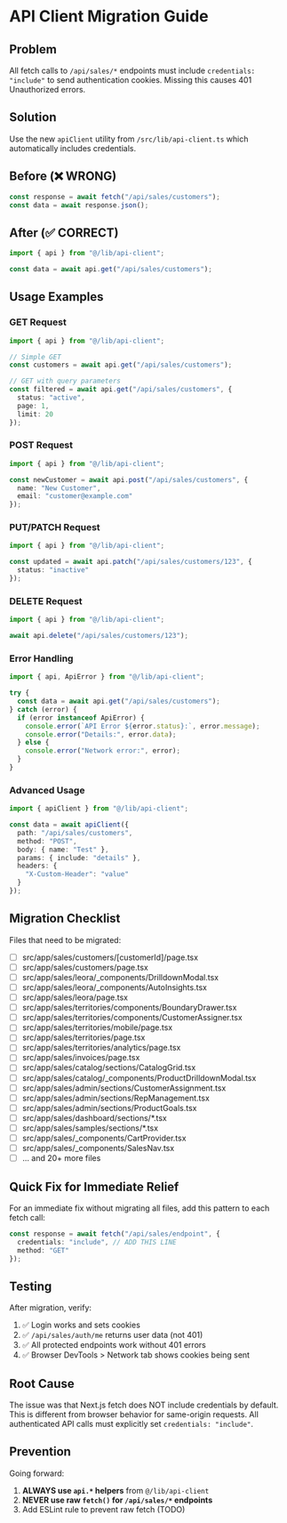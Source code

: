 # API Client Migration Guide

## Problem

All fetch calls to `/api/sales/*` endpoints must include `credentials: "include"` to send authentication cookies. Missing this causes 401 Unauthorized errors.

## Solution

Use the new `apiClient` utility from `/src/lib/api-client.ts` which automatically includes credentials.

## Before (❌ WRONG)

```typescript
const response = await fetch("/api/sales/customers");
const data = await response.json();
```

## After (✅ CORRECT)

```typescript
import { api } from "@/lib/api-client";

const data = await api.get("/api/sales/customers");
```

## Usage Examples

### GET Request
```typescript
import { api } from "@/lib/api-client";

// Simple GET
const customers = await api.get("/api/sales/customers");

// GET with query parameters
const filtered = await api.get("/api/sales/customers", {
  status: "active",
  page: 1,
  limit: 20
});
```

### POST Request
```typescript
import { api } from "@/lib/api-client";

const newCustomer = await api.post("/api/sales/customers", {
  name: "New Customer",
  email: "customer@example.com"
});
```

### PUT/PATCH Request
```typescript
import { api } from "@/lib/api-client";

const updated = await api.patch("/api/sales/customers/123", {
  status: "inactive"
});
```

### DELETE Request
```typescript
import { api } from "@/lib/api-client";

await api.delete("/api/sales/customers/123");
```

### Error Handling
```typescript
import { api, ApiError } from "@/lib/api-client";

try {
  const data = await api.get("/api/sales/customers");
} catch (error) {
  if (error instanceof ApiError) {
    console.error(`API Error ${error.status}:`, error.message);
    console.error("Details:", error.data);
  } else {
    console.error("Network error:", error);
  }
}
```

### Advanced Usage
```typescript
import { apiClient } from "@/lib/api-client";

const data = await apiClient({
  path: "/api/sales/customers",
  method: "POST",
  body: { name: "Test" },
  params: { include: "details" },
  headers: {
    "X-Custom-Header": "value"
  }
});
```

## Migration Checklist

Files that need to be migrated:

- [ ] src/app/sales/customers/[customerId]/page.tsx
- [ ] src/app/sales/customers/page.tsx
- [ ] src/app/sales/leora/_components/DrilldownModal.tsx
- [ ] src/app/sales/leora/_components/AutoInsights.tsx
- [ ] src/app/sales/leora/page.tsx
- [ ] src/app/sales/territories/components/BoundaryDrawer.tsx
- [ ] src/app/sales/territories/components/CustomerAssigner.tsx
- [ ] src/app/sales/territories/mobile/page.tsx
- [ ] src/app/sales/territories/page.tsx
- [ ] src/app/sales/territories/analytics/page.tsx
- [ ] src/app/sales/invoices/page.tsx
- [ ] src/app/sales/catalog/sections/CatalogGrid.tsx
- [ ] src/app/sales/catalog/_components/ProductDrilldownModal.tsx
- [ ] src/app/sales/admin/sections/CustomerAssignment.tsx
- [ ] src/app/sales/admin/sections/RepManagement.tsx
- [ ] src/app/sales/admin/sections/ProductGoals.tsx
- [ ] src/app/sales/dashboard/sections/*.tsx
- [ ] src/app/sales/samples/sections/*.tsx
- [ ] src/app/sales/_components/CartProvider.tsx
- [ ] src/app/sales/_components/SalesNav.tsx
- [ ] ... and 20+ more files

## Quick Fix for Immediate Relief

For an immediate fix without migrating all files, add this pattern to each fetch call:

```typescript
const response = await fetch("/api/sales/endpoint", {
  credentials: "include", // ADD THIS LINE
  method: "GET"
});
```

## Testing

After migration, verify:

1. ✅ Login works and sets cookies
2. ✅ `/api/sales/auth/me` returns user data (not 401)
3. ✅ All protected endpoints work without 401 errors
4. ✅ Browser DevTools > Network tab shows cookies being sent

## Root Cause

The issue was that Next.js fetch does NOT include credentials by default. This is different from browser behavior for same-origin requests. All authenticated API calls must explicitly set `credentials: "include"`.

## Prevention

Going forward:
1. **ALWAYS use `api.*` helpers** from `@/lib/api-client`
2. **NEVER use raw `fetch()` for `/api/sales/*` endpoints**
3. Add ESLint rule to prevent raw fetch (TODO)
